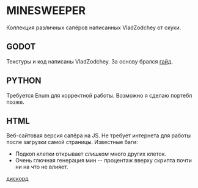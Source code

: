 # MINESWEEPER

Коллекция различных сапёров написанных VladZodchey от скуки.

## GODOT
Текстуры и код написаны VladZodchey. За основу брался [гайд](https://www.youtube.com/watch?v=dRmL1KRVl-o).

## PYTHON
Требуется Enum для корректной работы. Возможно я сделаю портебл позже.

## HTML
Веб-сайтовая версия сапёра на JS. Не требует интернета для работы после загрузки самой страницы.
Известные баги: 
- Подкоп клетки открывает *слишком* много других клеток.
- Очень глючная генерация мин -- процентаж вверху скрипта почти ни на что не влияет.

[дискорд](https://discord.gg/nvYFHWRGQG)
